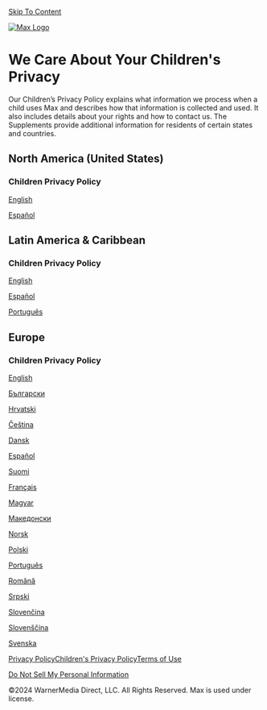 [Skip To Content](javascript:void(0);)

[![Max Logo](/img/max-h-w-l.svg)](https://www.max.com/)

We Care About Your Children's Privacy
=====================================

Our Children’s Privacy Policy explains what information we process when a child uses Max and describes how that information is collected and used. It also includes details about your rights and how to contact us. The Supplements provide additional information for residents of certain states and countries. 

  
North America (United States)
--------------------------------

### Children Privacy Policy

[English](https://www.max.com/privacy/children/en-us)

[Español](https://www.max.com/privacy/children/es-us)

  
Latin America & Caribbean
----------------------------

### Children Privacy Policy

[English](https://www.max.com/privacy/children/en-latam)

[Español](https://www.max.com/privacy/children/es-latam)

[Português](https://www.max.com/privacy/children/pt-latam)

Europe
------

### Children Privacy Policy

[English](https://www.max.com/privacy/children/en-emea)

[Български](https://www.max.com/privacy/children/bg-emea)

[Hrvatski](https://www.max.com/privacy/children/hr-emea)

[Čeština](https://www.max.com/privacy/children/cs-emea)

[Dansk](https://www.max.com/privacy/children/da-emea)

[Español](https://www.max.com/privacy/children/es-emea)

[Suomi](https://www.max.com/privacy/children/fi-emea)

[Français](https://www.max.com/privacy/children/fr-emea)

[Magyar](https://www.max.com/privacy/children/hu-emea)

[Македонски](https://www.max.com/privacy/children/mk-emea)

[Norsk](https://www.max.com/privacy/children/no-emea)

[Polski](https://www.max.com/privacy/children/pl-emea)

[Português](https://www.max.com/privacy/children/pt-emea)

[Română](https://www.max.com/privacy/children/ro-emea)

[Srpski](https://www.max.com/privacy/children/sr-emea)

[Slovenčina](https://www.max.com/privacy/children/sk-emea)

[Slovenščina](https://www.max.com/privacy/children/sl-emea)

[Svenska](https://www.max.com/privacy/children/sv-emea)

[Privacy Policy](https://www.max.com/privacy)[Children's Privacy Policy](https://www.max.com/privacy/children)[Terms of Use](https://www.max.com/terms-of-use)

[Do Not Sell My Personal Information](#compliance-link)

©2024 WarnerMedia Direct, LLC. All Rights Reserved. Max is used under license.